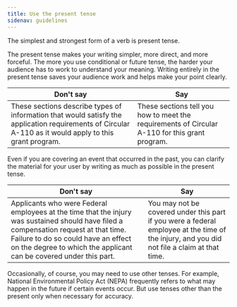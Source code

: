 ```yaml
---
title: Use the present tense
sidenav: guidelines
---
```


The simplest and strongest form of a verb is present tense.

The present tense makes your writing simpler, more direct, and more forceful. The more you use conditional or future tense, the harder your audience has to work to understand your meaning. Writing entirely in the present tense saves your audience work and helps make your point clearly.

Don't say | Say
--- | ---
These sections describe types of information that would satisfy the application requirements of Circular A-110 as it would apply to this grant program. | These sections tell you how to meet the requirements of Circular A-110 for this grant program.

Even if you are covering an event that occurred in the past, you can clarify the material for your user by writing as much as possible in the present tense.

Don't say | Say
--- | ---
Applicants who were Federal employees at the time that the injury was sustained should have filed a compensation request at that time. Failure to do so could have an effect on the degree to which the applicant can be covered under this part. | You may not be covered under this part if you were a federal employee at the time of the injury, and you did not file a claim at that time.

Occasionally, of course, you may need to use other tenses. For example, National Environmental Policy Act (NEPA) frequently refers to what may happen in the future if certain events occur. But use tenses other than the present only when necessary for accuracy.
